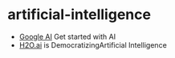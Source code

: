 # artificial-intelligence

- [Google AI](https://ai.google/tools/) Get started with AI
- [H2O.ai](https://www.h2o.ai/) is DemocratizingArtificial Intelligence
